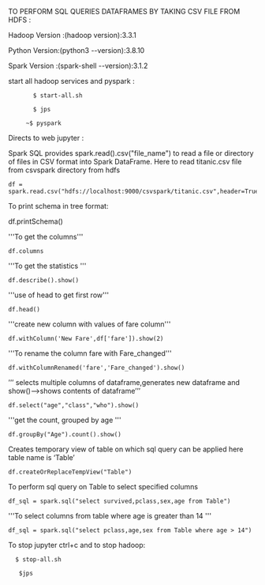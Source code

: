 TO PERFORM SQL QUERIES DATAFRAMES BY TAKING CSV FILE FROM HDFS :

Hadoop Version :(hadoop version):3.3.1

Python Version:(python3 --version):3.8.10

Spark Version :(spark-shell  --version):3.1.2

start all hadoop services and pyspark :

           $ start-all.sh

           $ jps

         ~$ pyspark

Directs to web jupyter :


Spark SQL provides spark.read().csv("file_name") to read a file or directory of files in CSV format into Spark DataFrame.
Here to read titanic.csv file from csvspark directory from hdfs
	
	df = spark.read.csv("hdfs://localhost:9000/csvspark/titanic.csv",header=True)

To print schema in tree format:

   df.printSchema()

'''To get the columns'''
	
	df.columns

'''To get the statistics '''
	
	df.describe().show()

'''use of head to get first row'''
	
	df.head()

'''create new column with values of fare column'''
	
	df.withColumn('New Fare',df['fare']).show(2)

'''To rename the column fare with Fare_changed'''
	
	df.withColumnRenamed('fare','Fare_changed').show()

’’’ selects multiple columns of dataframe,generates new dataframe and show()-->shows contents of dataframe’’’

	df.select("age","class","who").show()

'''get the count, grouped by age '''
	
	df.groupBy("Age").count().show()

Creates temporary view of table on which sql query can be applied here table name is ‘Table’
	
	df.createOrReplaceTempView("Table")

To perform sql query on Table to select specified columns
	
	df_sql = spark.sql("select survived,pclass,sex,age from Table")

'''To select columns from table where age is greater than 14 '''
	
	df_sql = spark.sql("select pclass,age,sex from Table where age > 14")

To stop jupyter ctrl+c and to stop hadoop:

      $ stop-all.sh 

       $jps

